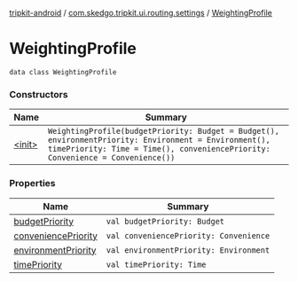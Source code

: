 [tripkit-android](../../index.md) / [com.skedgo.tripkit.ui.routing.settings](../index.md) / [WeightingProfile](./index.md)

# WeightingProfile

`data class WeightingProfile`

### Constructors

| Name | Summary |
|---|---|
| [&lt;init&gt;](-init-.md) | `WeightingProfile(budgetPriority: Budget = Budget(), environmentPriority: Environment = Environment(), timePriority: Time = Time(), conveniencePriority: Convenience = Convenience())` |

### Properties

| Name | Summary |
|---|---|
| [budgetPriority](budget-priority.md) | `val budgetPriority: Budget` |
| [conveniencePriority](convenience-priority.md) | `val conveniencePriority: Convenience` |
| [environmentPriority](environment-priority.md) | `val environmentPriority: Environment` |
| [timePriority](time-priority.md) | `val timePriority: Time` |
